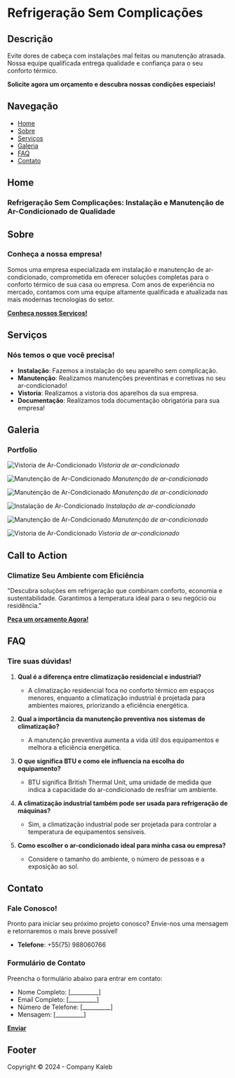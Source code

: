 # Refrigeração Sem Complicações

## Descrição
Evite dores de cabeça com instalações mal feitas ou manutenção atrasada. Nossa equipe qualificada entrega qualidade e confiança para o seu conforto térmico. 

**Solicite agora um orçamento e descubra nossas condições especiais!**

## Navegação
- [Home](#home)
- [Sobre](#sobre)
- [Serviços](#servicos)
- [Galeria](#portfolio)
- [FAQ](#faq)
- [Contato](#contato)

## Home
### Refrigeração Sem Complicações: Instalação e Manutenção de Ar-Condicionado de Qualidade

## Sobre
### Conheça a nossa empresa!
Somos uma empresa especializada em instalação e manutenção de ar-condicionado, comprometida em oferecer soluções completas para o conforto térmico de sua casa ou empresa. Com anos de experiência no mercado, contamos com uma equipe altamente qualificada e atualizada nas mais modernas tecnologias do setor.

**[Conheça nossos Serviços!](#servicos)**

## Serviços
### Nós temos o que você precisa!
- **Instalação**: Fazemos a instalação do seu aparelho sem complicação.
- **Manutenção**: Realizamos manutenções preventinas e corretivas no seu ar-condicionado!
- **Vistoria**: Realizamos a vistoria dos aparelhos da sua empresa.
- **Documentação**: Realizamos toda documentação obrigatória para sua empresa!

## Galeria
### Portfolio
![Vistoria de Ar-Condicionado](assets/galeria/ar-6.jpg)
*Vistoria de ar-condicionado*

![Manutenção de Ar-Condicionado](assets/galeria/ar-5.jpg)
*Manutenção de ar-condicionado*

![Manutenção de Ar-Condicionado](assets/galeria/ar-4.jpg)
*Manutenção de ar-condicionado*

![Instalação de Ar-Condicionado](assets/galeria/ar-3.jpg)
*Instalação de ar-condicionado*

![Manutenção de Ar-Condicionado](assets/galeria/ar-2.jpg)
*Manutenção de ar-condicionado*

![Vistoria de Ar-Condicionado](assets/galeria/ar-1.jpg)
*Vistoria de ar-condicionado*

## Call to Action
### Climatize Seu Ambiente com Eficiência
"Descubra soluções em refrigeração que combinam conforto, economia e sustentabilidade. Garantimos a temperatura ideal para o seu negócio ou residência."

**[Peça um orçamento Agora!](https://api.whatsapp.com/send?phone=5575988060766&text=Pe%C3%A7a%20um%20or%C3%A7amento%20agora)**

## FAQ
### Tire suas dúvidas!
1. **Qual é a diferença entre climatização residencial e industrial?**
   - A climatização residencial foca no conforto térmico em espaços menores, enquanto a climatização industrial é projetada para ambientes maiores, priorizando a eficiência energética.

2. **Qual a importância da manutenção preventiva nos sistemas de climatização?**
   - A manutenção preventiva aumenta a vida útil dos equipamentos e melhora a eficiência energética.

3. **O que significa BTU e como ele influencia na escolha do equipamento?**
   - BTU significa British Thermal Unit, uma unidade de medida que indica a capacidade do ar-condicionado de resfriar um ambiente.

4. **A climatização industrial também pode ser usada para refrigeração de máquinas?**
   - Sim, a climatização industrial pode ser projetada para controlar a temperatura de equipamentos sensíveis.

5. **Como escolher o ar-condicionado ideal para minha casa ou empresa?**
   - Considere o tamanho do ambiente, o número de pessoas e a exposição ao sol.

## Contato
### Fale Conosco!
Pronto para iniciar seu próximo projeto conosco? Envie-nos uma mensagem e retornaremos o mais breve possível!

- **Telefone**: +55(75) 988060766

### Formulário de Contato
Preencha o formulário abaixo para entrar em contato:

- Nome Completo: [__________]
- Email Completo: [__________]
- Número de Telefone: [__________]
- Mensagem: [__________]

**[Enviar](https://api.sheetmonkey.io/form/ihhxjK6bHKNoyXzSN6tkXY)**

## Footer
Copyright &copy; 2024 - Company Kaleb